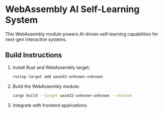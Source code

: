 # WebAssembly AI Self-Learning System

This WebAssembly module powers AI-driven self-learning capabilities for next-gen interactive systems.

## Build Instructions

1. Install Rust and WebAssembly target:
   ```bash
   rustup target add wasm32-unknown-unknown
   ```

2. Build the WebAssembly module:
   ```bash
   cargo build --target wasm32-unknown-unknown --release
   ```

3. Integrate with frontend applications.